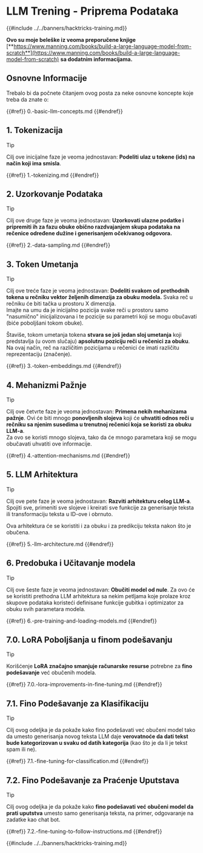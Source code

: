 # LLM Trening - Priprema Podataka

{{#include ../../banners/hacktricks-training.md}}

**Ovo su moje beleške iz veoma preporučene knjige** [**https://www.manning.com/books/build-a-large-language-model-from-scratch**](https://www.manning.com/books/build-a-large-language-model-from-scratch) **sa dodatnim informacijama.**

## Osnovne Informacije

Trebalo bi da počnete čitanjem ovog posta za neke osnovne koncepte koje treba da znate o:

{{#ref}}
0.-basic-llm-concepts.md
{{#endref}}

## 1. Tokenizacija

> [!TIP]
> Cilj ove inicijalne faze je veoma jednostavan: **Podeliti ulaz u tokene (ids) na način koji ima smisla**.

{{#ref}}
1.-tokenizing.md
{{#endref}}

## 2. Uzorkovanje Podataka

> [!TIP]
> Cilj ove druge faze je veoma jednostavan: **Uzorkovati ulazne podatke i pripremiti ih za fazu obuke obično razdvajanjem skupa podataka na rečenice određene dužine i generisanjem očekivanog odgovora.**

{{#ref}}
2.-data-sampling.md
{{#endref}}

## 3. Token Umetanja

> [!TIP]
> Cilj ove treće faze je veoma jednostavan: **Dodeliti svakom od prethodnih tokena u rečniku vektor željenih dimenzija za obuku modela.** Svaka reč u rečniku će biti tačka u prostoru X dimenzija.\
> Imajte na umu da je inicijalno pozicija svake reči u prostoru samo "nasumično" inicijalizovana i te pozicije su parametri koji se mogu obučavati (biće poboljšani tokom obuke).
>
> Štaviše, tokom umetanja tokena **stvara se još jedan sloj umetanja** koji predstavlja (u ovom slučaju) **apsolutnu poziciju reči u rečenici za obuku**. Na ovaj način, reč na različitim pozicijama u rečenici će imati različitu reprezentaciju (značenje).

{{#ref}}
3.-token-embeddings.md
{{#endref}}

## 4. Mehanizmi Pažnje

> [!TIP]
> Cilj ove četvrte faze je veoma jednostavan: **Primena nekih mehanizama pažnje**. Ovi će biti mnogo **ponovljenih slojeva** koji će **uhvatiti odnos reči u rečniku sa njenim susedima u trenutnoj rečenici koja se koristi za obuku LLM-a**.\
> Za ovo se koristi mnogo slojeva, tako da će mnogo parametara koji se mogu obučavati uhvatiti ove informacije.

{{#ref}}
4.-attention-mechanisms.md
{{#endref}}

## 5. LLM Arhitektura

> [!TIP]
> Cilj ove pete faze je veoma jednostavan: **Razviti arhitekturu celog LLM-a**. Spojiti sve, primeniti sve slojeve i kreirati sve funkcije za generisanje teksta ili transformaciju teksta u ID-ove i obrnuto.
>
> Ova arhitektura će se koristiti i za obuku i za predikciju teksta nakon što je obučena.

{{#ref}}
5.-llm-architecture.md
{{#endref}}

## 6. Predobuka i Učitavanje modela

> [!TIP]
> Cilj ove šeste faze je veoma jednostavan: **Obučiti model od nule**. Za ovo će se koristiti prethodna LLM arhitektura sa nekim petljama koje prolaze kroz skupove podataka koristeći definisane funkcije gubitka i optimizator za obuku svih parametara modela.

{{#ref}}
6.-pre-training-and-loading-models.md
{{#endref}}

## 7.0. LoRA Poboljšanja u finom podešavanju

> [!TIP]
> Korišćenje **LoRA značajno smanjuje računarske resurse** potrebne za **fino podešavanje** već obučenih modela.

{{#ref}}
7.0.-lora-improvements-in-fine-tuning.md
{{#endref}}

## 7.1. Fino Podešavanje za Klasifikaciju

> [!TIP]
> Cilj ovog odeljka je da pokaže kako fino podešavati već obučeni model tako da umesto generisanja novog teksta LLM daje **verovatnoće da dati tekst bude kategorizovan u svaku od datih kategorija** (kao što je da li je tekst spam ili ne).

{{#ref}}
7.1.-fine-tuning-for-classification.md
{{#endref}}

## 7.2. Fino Podešavanje za Praćenje Uputstava

> [!TIP]
> Cilj ovog odeljka je da pokaže kako **fino podešavati već obučeni model da prati uputstva** umesto samo generisanja teksta, na primer, odgovaranje na zadatke kao chat bot.

{{#ref}}
7.2.-fine-tuning-to-follow-instructions.md
{{#endref}}

{{#include ../../banners/hacktricks-training.md}}
